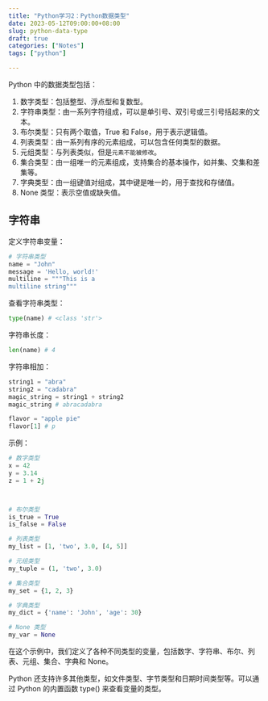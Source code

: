 ```yaml
---
title: "Python学习2：Python数据类型"
date: 2023-05-12T09:00:00+08:00
slug: python-data-type
draft: true
categories: ["Notes"]
tags: ["python"]

---
```


Python 中的数据类型包括：

1. 数字类型：包括整型、浮点型和复数型。
2. 字符串类型：由一系列字符组成，可以是单引号、双引号或三引号括起来的文本。
3. 布尔类型：只有两个取值，True 和 False，用于表示逻辑值。
4. 列表类型：由一系列有序的元素组成，可以包含任何类型的数据。
5. 元组类型：与列表类似，但是`元素不能被修改`。
6. 集合类型：由一组唯一的元素组成，支持集合的基本操作，如并集、交集和差集等。
7. 字典类型：由一组键值对组成，其中键是唯一的，用于查找和存储值。
8. None 类型：表示空值或缺失值。



## 字符串

定义字符串变量：

```python
# 字符串类型
name = "John"
message = 'Hello, world!'
multiline = """This is a
multiline string"""
```

查看字符串类型：

```python
type(name) # <class 'str'>
```

字符串长度：

```python
len(name) # 4
```

字符串相加：

```python
string1 = "abra"
string2 = "cadabra"
magic_string = string1 + string2
magic_string # abracadabra
```



```python
flavor = "apple pie"
flavor[1] # p
```



示例：

```python
# 数字类型
x = 42
y = 3.14
z = 1 + 2j



# 布尔类型
is_true = True
is_false = False

# 列表类型
my_list = [1, 'two', 3.0, [4, 5]]

# 元组类型
my_tuple = (1, 'two', 3.0)

# 集合类型
my_set = {1, 2, 3}

# 字典类型
my_dict = {'name': 'John', 'age': 30}

# None 类型
my_var = None
```

在这个示例中，我们定义了各种不同类型的变量，包括数字、字符串、布尔、列表、元组、集合、字典和 None。

Python 还支持许多其他类型，如文件类型、字节类型和日期时间类型等。可以通过 Python 的内置函数 type() 来查看变量的类型。
